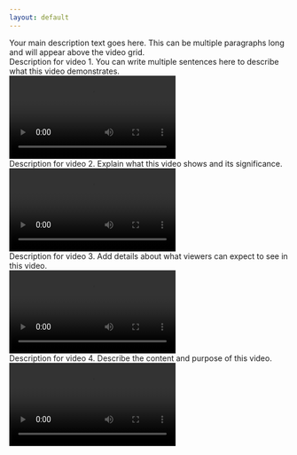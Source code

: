 ```yaml
---
layout: default
---
```


<div class="description">
    Your main description text goes here. This can be multiple paragraphs long and will appear above the video grid.
</div>

<div class="video-grid">
    <div class="video-item">
        <div class="video-description">
            Description for video 1. You can write multiple sentences here to describe what this video demonstrates.
        </div>
        <video controls>
            <source src="path/to/your/video1.mp4" type="video/mp4">
            Your browser does not support the video tag.
        </video>
    </div>
    <div class="video-item">
        <div class="video-description">
            Description for video 2. Explain what this video shows and its significance.
        </div>
        <video controls>
            <source src="path/to/your/video2.mp4" type="video/mp4">
            Your browser does not support the video tag.
        </video>
    </div>
    <div class="video-item">
        <div class="video-description">
            Description for video 3. Add details about what viewers can expect to see in this video.
        </div>
        <video controls>
            <source src="path/to/your/video3.mp4" type="video/mp4">
            Your browser does not support the video tag.
        </video>
    </div>
    <div class="video-item">
        <div class="video-description">
            Description for video 4. Describe the content and purpose of this video.
        </div>
        <video controls>
            <source src="path/to/your/video4.mp4" type="video/mp4">
            Your browser does not support the video tag.
        </video>
    </div>
</div>
